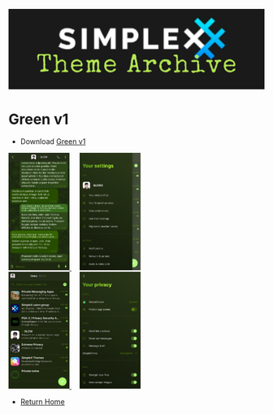 ![SxC Theme Archive Banner](../resources/SxC_themeBanner06.jpg)

# Green v1

* Download [Green v1](../themes/SxC_green-v1.theme)

<a href="../screenshots/SxC_green-v101.jpg" target="_blank">
	<img src="../screenshots/SxC_green-v101.jpg" width="120">
</a>&nbsp;&nbsp;&nbsp;
<a href="../screenshots/SxC_green-v102.jpg" target="_blank">
	<img src="../screenshots/SxC_green-v102.jpg" width="120">
</a>
<br>
<a href="../screenshots/SxC_green-v103.jpg" target="_blank">
	<img src="../screenshots/SxC_green-v103.jpg" width="120">
</a>&nbsp;&nbsp;&nbsp;
<a href="../screenshots/SxC_green-v104.jpg" target="_blank">
	<img src="../screenshots/SxC_green-v104.jpg" width="120">
</a>

* [Return Home](../)